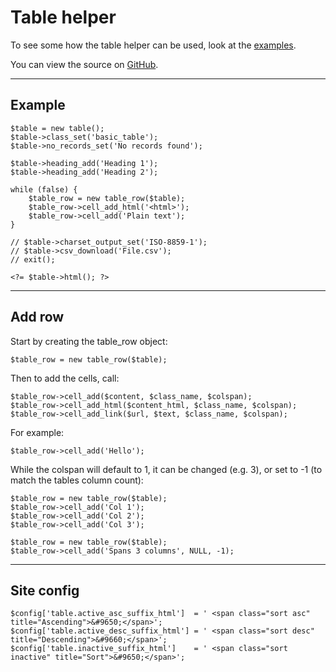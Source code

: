 
# Table helper

To see some how the table helper can be used, look at the [examples](/examples/table/).

You can view the source on [GitHub](https://github.com/craigfrancis/framework/blob/master/framework/0.1/library/class/table.php).

---

## Example

	$table = new table();
	$table->class_set('basic_table');
	$table->no_records_set('No records found');

	$table->heading_add('Heading 1');
	$table->heading_add('Heading 2');

	while (false) {
		$table_row = new table_row($table);
		$table_row->cell_add_html('<html>');
		$table_row->cell_add('Plain text');
	}

	// $table->charset_output_set('ISO-8859-1');
	// $table->csv_download('File.csv');
	// exit();

	<?= $table->html(); ?>

---

## Add row

Start by creating the table_row object:

	$table_row = new table_row($table);

Then to add the cells, call:

	$table_row->cell_add($content, $class_name, $colspan);
	$table_row->cell_add_html($content_html, $class_name, $colspan);
	$table_row->cell_add_link($url, $text, $class_name, $colspan);

For example:

	$table_row->cell_add('Hello');

While the colspan will default to 1, it can be changed (e.g. 3), or set to -1 (to match the tables column count):

	$table_row = new table_row($table);
	$table_row->cell_add('Col 1');
	$table_row->cell_add('Col 2');
	$table_row->cell_add('Col 3');

	$table_row = new table_row($table);
	$table_row->cell_add('Spans 3 columns', NULL, -1);

---

## Site config

	$config['table.active_asc_suffix_html']  = ' <span class="sort asc" title="Ascending">&#9650;</span>';
	$config['table.active_desc_suffix_html'] = ' <span class="sort desc" title="Descending">&#9660;</span>';
	$config['table.inactive_suffix_html']    = ' <span class="sort inactive" title="Sort">&#9650;</span>';
